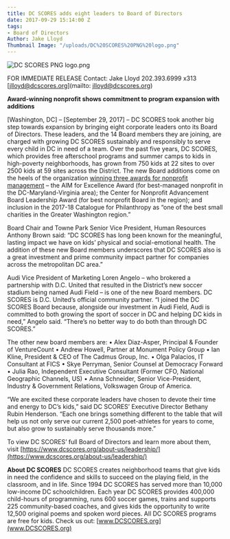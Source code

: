 ```yaml
---
title: DC SCORES adds eight leaders to Board of Directors
date: 2017-09-29 15:14:00 Z
tags:
- Board of Directors
Author: Jake Lloyd
Thumbnail Image: "/uploads/DC%20SCORES%20PNG%20logo.png"
---
```


![DC SCORES PNG logo.png](/uploads/DC%20SCORES%20PNG%20logo.png)

FOR IMMEDIATE RELEASE                                     Contact: Jake Lloyd
202\.393.6999 x313
[jlloyd@dcscores.org](mailto: jlloyd@dcscores.org)

**Award-winning nonprofit shows commitment to program expansion with additions**

\[Washington, DC\] – \[September 29, 2017\] – DC SCORES took another big step towards expansion by bringing eight corporate leaders onto its Board of Directors. These leaders, and the 14 Board members they are joining, are charged with growing DC SCORES sustainably and responsibly to serve every child in DC in need of a team. Over the past five years, DC SCORES, which provides free afterschool programs and summer camps to kids in high-poverty neighborhoods, has grown from 750 kids at 22 sites to over 2500 kids at 59 sites across the District. The new Board additions come on the heels of the organization [winning three awards for nonprofit management](https://www.dcscores.org/blog/2017/06/awards-day-dc-scores-wins-twice-in-one-morning) – the AIM for Excellence Award (for best-managed nonprofit in the DC-Maryland-Virginia area); the Center for Nonprofit Advancement Board Leadership Award (for best nonprofit Board in the region); and inclusion in the 2017-18 Catalogue for Philanthropy as “one of the best small charities in the Greater Washington region.”

Board Chair and Towne Park Senior Vice President, Human Resources Anthony Brown said: “DC SCORES has long been known for the meaningful, lasting impact we have on kids’ physical and social-emotional health. The addition of these new Board members underscores that DC SCORES also is a great investment and prime community impact partner for companies across the metropolitan DC area.”

Audi Vice President of Marketing Loren Angelo – who brokered a partnership with D.C. United that resulted in the District’s new soccer stadium being named Audi Field – is one of the new Board members. DC SCORES is D.C. United’s official community partner. “I joined the DC SCORES Board because, alongside our investment in Audi Field, Audi is committed to both growing the sport of soccer in DC and helping DC kids in need,” Angelo said. “There’s no better way to do both than through DC SCORES.”

The other new board members are:
•   Alex Diaz-Asper, Principal & Founder of VentureCount
•   Andrew Howell, Partner at Monument Policy Group
•   Ian Kline, President & CEO of The Cadmus Group, Inc.
•   Olga Palacios, IT Consultant at FICS
•   Skye Perryman, Senior Counsel at Democracy Forward
•   Julia Rao, Independent Executive Consultant (Former CFO, National Geographic Channels, US)
•   Anna Schneider, Senior Vice-President, Industry & Government Relations, Volkswagen Group of America.

“We are excited these corporate leaders have chosen to devote their time and energy to DC’s kids,” said DC SCORES’ Executive Director Bethany Rubin Henderson. “Each one brings something different to the table that will help us not only serve our current 2,500 poet-athletes for years to come, but also grow to sustainably serve thousands more.”

To view DC SCORES’ full Board of Directors and learn more about them, visit [https://www.dcscores.org/about-us/leadership/](https://www.dcscores.org/about-us/leadership/)

**About DC SCORES**
DC SCORES creates neighborhood teams that give kids in need the confidence and skills to succeed on the playing field, in the classroom, and in life. Since 1994 DC SCORES has served more than 10,000 low-income DC schoolchildren. Each year DC SCORES provides 400,000 child-hours of programming, runs 600 soccer games, trains and supports 225 community-based coaches, and gives kids the opportunity to write 12,500 original poems and spoken word pieces. All DC SCORES programs are free for kids. Check us out: [www.DCSCORES.org](www.DCSCORES.org)